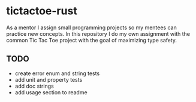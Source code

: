 # tictactoe-rust
As a mentor I assign small programming projects so my mentees can practice new concepts. In this repository I do my own assignment with the common Tic Tac Toe project with the goal of maximizing type safety.

## TODO
- create error enum and string tests
- add unit and property tests
- add doc strings
- add usage section to readme
